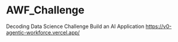 # AWF_Challenge
Decoding Data Science Challenge Build an AI Application
https://v0-agentic-workforce.vercel.app/
